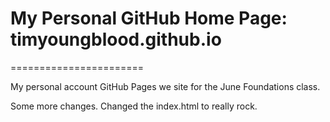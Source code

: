 # My Personal GitHub Home Page: timyoungblood.github.io
=======================

My personal account GitHub Pages we site for the June Foundations class.

Some more changes. Changed the index.html to really rock.
